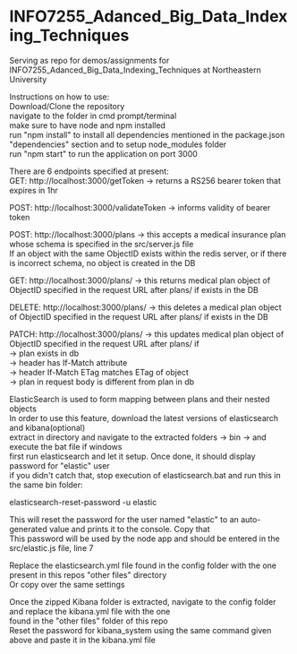 # INFO7255_Adanced_Big_Data_Indexing_Techniques
Serving as repo for demos/assignments for INFO7255_Adanced_Big_Data_Indexing_Techniques at Northeastern University

Instructions on how to use:  
Download/Clone the repository  
navigate to the folder in cmd prompt/terminal  
make sure to have node and npm installed  
run "npm install" to install all dependencies mentioned in the package.json "dependencies" section and to setup node_modules folder  
run "npm start" to run the application on port 3000  


There are 6 endpoints specified at present:  
GET: http://localhost:3000/getToken -> returns a RS256 bearer token that expires in 1hr  
  
POST: http://localhost:3000/validateToken -> informs validity of bearer token  
  
POST: http://localhost:3000/plans -> this accepts a medical insurance plan whose schema is specified in the src/server.js file  
If an object with the same ObjectID exists within the redis server, or if there is incorrect schema, no object is created in the DB  
  
GET: http://localhost:3000/plans/ -> this returns medical plan object of ObjectID specified in the request URL after plans/ if exists in the DB  
  
DELETE: http://localhost:3000/plans/ -> this deletes a medical plan object of ObjectID specified in the request URL after plans/ if exists in the DB  
  
PATCH: http://localhost:3000/plans/ -> this updates medical plan object of ObjectID specified in the request URL after plans/ if  
  -> plan exists in db  
  -> header has If-Match attribute  
  -> header If-Match ETag matches ETag of object  
  -> plan in request body is different from plan in db  

ElasticSearch is used to form mapping between plans and their nested objects  
In order to use this feature, download the latest versions of elasticsearch and kibana(optional)  
extract in directory and navigate to the extracted folders -> bin -> and execute the bat file if windows  
first run elasticsearch and let it setup. Once done, it should display password for "elastic" user  
if you didn't catch that, stop execution of elasticsearch.bat and run this in the same bin folder:  
  
elasticsearch-reset-password -u elastic  
  
This will reset the password for the user named "elastic" to an auto-generated value and prints it to the console. Copy that  
This password will be used by the node app and should be entered in the src/elastic.js file, line 7

Replace the elasticsearch.yml file found in the config folder with the one present in this repos "other files" directory  
Or copy over the same settings  

Once the zipped Kibana folder is extracted, navigate to the config folder and replace the kibana.yml file with the one  
found in the "other files" folder of this repo  
Reset the password for kibana_system using the same command given above and paste it in the kibana.yml file  
